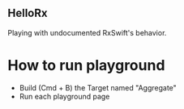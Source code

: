 HelloRx
---

Playing with undocumented RxSwift's behavior.

# How to run playground
- Build (Cmd + B) the Target named "Aggregate"
- Run each playground page
